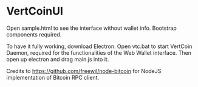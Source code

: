 # VertCoinUI

Open sample.html to see the interface without wallet info. Bootstrap components required.

To have it fully working, download Electron. 
Open vtc.bat to start VertCoin Daemon, required for the functionalities of the Web Wallet interface.
Then open up electron and drag main.js into it.

Credits to https://github.com/freewil/node-bitcoin for NodeJS implementation of Bitcoin RPC client.
